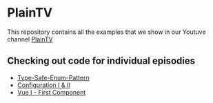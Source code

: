 # PlainTV
This repository contains all the examples that we show in our Youtuve channel [PlainTV](https://www.youtube.com/c/PlainTV")

## Checking out code for individual episodies
- [Type-Safe-Enum-Pattern](https://github.com/PlainConcepts/plaintv/tree/master/type_safe_enum_pattern)
- [Configuration I & II](https://github.com/PlainConcepts/plaintv/tree/master/configuration)
- [Vue I - First Component](https://github.com/PlainConcepts/plaintv/tree/master/vue/first-component)

